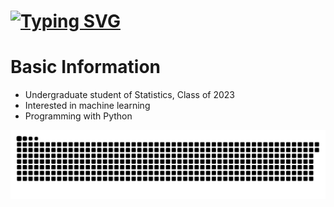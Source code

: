 
# [![Typing SVG](https://readme-typing-svg.demolab.com?font=Long+Cang&size=40&pause=1000&color=000000&center=true&vCenter=true&random=true&width=450&height=70&lines=%E8%87%AA%E7%94%B1+++%E5%B9%B3%E7%AD%89+++%E5%8D%9A%E7%88%B1)](https://git.io/typing-svg)
# Basic Information
* Undergraduate student of Statistics, Class of 2023  
* Interested in machine learning
* Programming with Python

![HuiDBK's github activity graph](https://raw.githubusercontent.com/EnchiChang/EnchiChang/output/github-contribution-grid-snake.svg)


<!---
EnchiChang/EnchiChang is a ✨ special ✨ repository because its `README.md` (this file) appears on your GitHub profile.
You can click the Preview link to take a look at your changes.
--->

